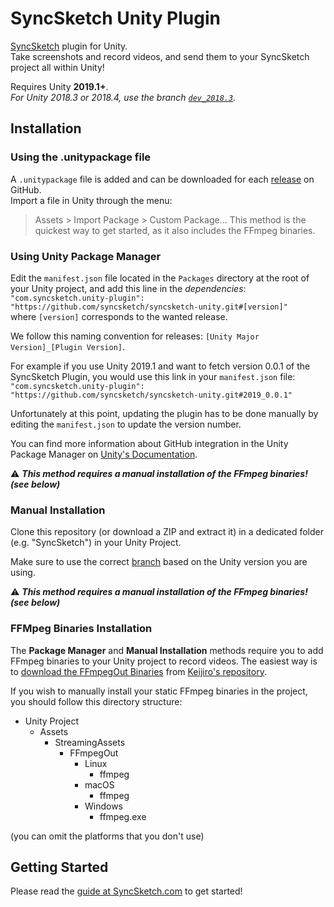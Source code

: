 # SyncSketch Unity Plugin

[SyncSketch](https://www.syncsketch.com/) plugin for Unity.  
Take screenshots and record videos, and send them to your SyncSketch project all within Unity!

Requires Unity **2019.1+**.  
*For Unity 2018.3 or 2018.4, use the branch [`dev_2018.3`](https://github.com/syncsketch/syncsketch-unity/tree/dev_2018.3).*

## Installation

### Using the .unitypackage file

A `.unitypackage` file is added and can be downloaded for each [release](https://github.com/syncsketch/syncsketch-unity/releases) on GitHub.  
Import a file in Unity through the menu:
> Assets > Import Package > Custom Package...
This method is the quickest way to get started, as it also includes the FFmpeg binaries.

### Using Unity Package Manager

Edit the `manifest.json` file located in the `Packages` directory at the root of your Unity project, and add this line in the _dependencies_:  
`"com.syncsketch.unity-plugin": "https://github.com/syncsketch/syncsketch-unity.git#[version]"`  
where `[version]` corresponds to the wanted release.

We follow this naming convention for releases: `[Unity Major Version]_[Plugin Version]`.

For example if you use Unity 2019.1 and want to fetch version 0.0.1 of the SyncSketch Plugin, you would use this link in your `manifest.json` file:
`"com.syncsketch.unity-plugin": "https://github.com/syncsketch/syncsketch-unity.git#2019_0.0.1"`

Unfortunately at this point, updating the plugin has to be done manually by editing the `manifest.json` to update the version number.

You can find more information about GitHub integration in the Unity Package Manager on [Unity's Documentation](https://docs.unity3d.com/Manual/upm-git.html).

:warning: _**This method requires a manual installation of the FFmpeg binaries! (see below)**_

### Manual Installation

Clone this repository (or download a ZIP and extract it) in a dedicated folder (e.g. "SyncSketch") in your Unity Project.

Make sure to use the correct [branch](https://github.com/syncsketch/syncsketch-unity/branches) based on the Unity version you are using.

:warning: _**This method requires a manual installation of the FFmpeg binaries! (see below)**_

### FFMpeg Binaries Installation

The **Package Manager** and **Manual Installation** methods require you to add FFmpeg binaries to your Unity project to record videos.
The easiest way is to [download the FFmpegOut Binaries](https://github.com/keijiro/FFmpegOutBinaries/releases) from [Keijiro's repository](https://github.com/keijiro/FFmpegOutBinaries).

If you wish to manually install your static FFmpeg binaries in the project, you should follow this directory structure:
- Unity Project
  - Assets
    - StreamingAssets
      - FFmpegOut
        - Linux
          - ffmpeg
        - macOS
          - ffmpeg
        - Windows
          - ffmpeg.exe

(you can omit the platforms that you don't use)

## Getting Started

Please read the [guide at SyncSketch.com](https://support.syncsketch.com/article/67-syncsketch-unity-integration) to get started!
